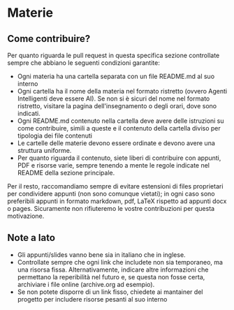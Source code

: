 # Materie

## Come contribuire?

Per quanto riguarda le pull request in questa specifica sezione controllate sempre che abbiano le seguenti
condizioni garantite:

* Ogni materia ha una cartella separata con un file README.md al suo interno
* Ogni cartella ha il nome della materia nel formato ristretto (ovvero Agenti Intelligenti deve essere AI). Se non si è sicuri del nome nel formato ristretto, visitare la pagina dell'insegnamento o degli orari, dove sono indicati.
* Ogni README.md contenuto nella cartella deve avere delle istruzioni su come contribuire, simili a queste e il contenuto della cartella diviso per tipologia dei file contenuti
* Le cartelle delle materie devono essere ordinate e devono avere una struttura uniforme.
* Per quanto riguarda il contenuto, siete liberi di contribuire con appunti, PDF e risorse varie, sempre tenendo a mente le regole indicate nel README della sezione principale.

Per il resto, raccomandiamo sempre di evitare estensioni di files proprietari per condividere appunti (non sono comunque vietati); in ogni caso sono preferibili appunti in formato markdown, pdf, LaTeX rispetto ad appunti docx o pages. Sicuramente non rifiuteremo le vostre contribuzioni per questa motivazione.

## Note a lato

* Gli appunti/slides vanno bene sia in italiano che in inglese.
* Controllate sempre che ogni link che includete non sia temporaneo, ma una risorsa fissa. Alternativamente, indicare altre informazioni che permettano la reperibilità nel futuro e, se questa non fosse certa, archiviare i file online (archive.org ad esempio).
* Se non potete disporre di un link fisso, chiedete ai mantainer del progetto per includere risorse pesanti al suo interno
